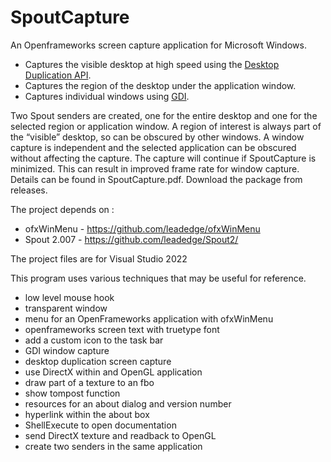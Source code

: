 # SpoutCapture
An Openframeworks screen capture application for Microsoft Windows.

- Captures the visible desktop at high speed using the [Desktop Duplication API](https://docs.microsoft.com/en-us/windows/win32/direct3ddxgi/desktop-dup-api).
- Captures the region of the desktop under the application window.
- Captures individual windows using [GDI](https://docs.microsoft.com/en-us/windows/win32/gdi/windows-gdi).

Two Spout senders are created, one for the entire desktop and one for the selected region or 
application window. A region of interest is always part of the “visible” desktop, so can be obscured by other windows.
A window capture is independent and the selected application can be obscured without affecting the capture.
The capture will continue if SpoutCapture is minimized. This can result in improved frame rate for 
window capture. Details can be found in SpoutCapture.pdf. Download the package from releases.

The project depends on :  
* ofxWinMenu - https://github.com/leadedge/ofxWinMenu  
* Spout 2.007 - https://github.com/leadedge/Spout2/

The project files are for Visual Studio 2022

This program uses various techniques that may be useful for reference.

- low level mouse hook
- transparent window
- menu for an OpenFrameworks application with ofxWinMenu
- openframeworks screen text with truetype font
- add a custom icon to the task bar
- GDI window capture
- desktop duplication screen capture
- use DirectX within and OpenGL application
- draw part of a texture to an fbo
- show tompost function
- resources for an about dialog and version number
- hyperlink within the about box
- ShellExecute to open documentation
- send DirectX texture and readback to OpenGL
- create two senders in the same application



